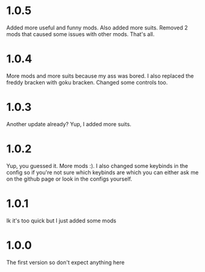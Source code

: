 # 1.0.5
Added more useful and funny mods. Also added more suits. Removed 2 mods that caused some issues with other mods. That's all.
# 1.0.4
More mods and more suits because my ass was bored. I also replaced the freddy bracken with goku bracken. Changed some controls too.
# 1.0.3
Another update already? Yup, I added more suits.
# 1.0.2
Yup, you guessed it. More mods :). I also changed some keybinds in the config so if you're not sure which keybinds are which you can either ask me on the github page or look in the configs yourself.
# 1.0.1
Ik it's too quick but I just added some mods
# 1.0.0
The first version so don't expect anything here
